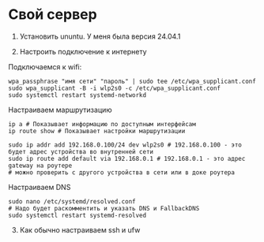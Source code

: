 # Свой сервер

1. Установить ununtu. У меня была версия 24.04.1

2. Настроить подключение к интернету

Подключаемся к wifi:
```shell
wpa_passphrase "имя сети" "пароль" | sudo tee /etc/wpa_supplicant.conf
sudo wpa_supplicant -B -i wlp2s0 -c /etc/wpa_supplicant.conf
sudo systemctl restart systemd-networkd
```

Настраиваем маршрутизацию

```shell
ip a # Показывает информацию по доступным интерфейсам
ip route show # Показывает настройки маршрутизации

sudo ip addr add 192.168.0.100/24 dev wlp2s0 # 192.168.0.100 - это будет адрес устройства во внутренней сети
sudo ip route add default via 192.168.0.1 # 192.168.0.1 - это адрес gateway на роутере
# можно проверить с другого устройства в сети или в доке роутера
```

Настраиваем DNS

```shell
sudo nano /etc/systemd/resolved.conf
# Надо будет раскомментить и указать DNS и FallbackDNS 
sudo systemctl restart systemd-resolved
```

3. Как обычно настраиваем ssh и ufw
